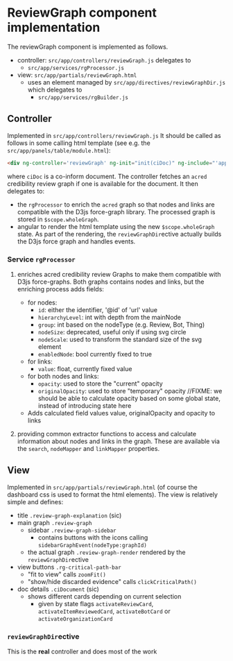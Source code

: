 # ReviewGraph component implementation

The reviewGraph component is implemented as follows.
* controller: `src/app/controllers/reviewGraph.js` delegates to
  * `src/app/services/rgProcessor.js`
* view: `src/app/partials/reviewGraph.html`
  * uses an element managed by `src/app/directives/reviewGraphDir.js` which delegates to
    * `src/app/services/rgBuilder.js`

## Controller
Implemented in `src/app/controllers/reviewGraph.js` 
It should be called as follows in some calling html template (see e.g. the `src/app/panels/table/module.html`):

``` html
<div ng-controller='reviewGraph' ng-init="init(ciDoc)" ng-include="'app/partials/reviewGraph.html'"></div>
```
where `ciDoc` is a co-inform document. The controller fetches an `acred` credibility review graph if one is available for the document. It then delegates to:

* the `rgProcessor` to enrich the `acred` graph so that nodes and
  links are compatible with the D3js force-graph library. The
  processed graph is stored in `$scope.wholeGraph`.
* angular to render the html template using the new
  `$scope.wholeGraph` state. As part of the rendering, the `reviewGraphDir`ective actually builds the
  D3js force graph and handles events.

### Service `rgProcessor`
1. enriches acred credibility review Graphs to make them compatible with D3js force-graphs. Both graphs contains nodes and links, but the enriching process adds fields:
   * for nodes:
     * `id`: either the identifier, '@id' of 'url' value
     * `hierarchyLevel`: int with depth from the mainNode 
     * `group`: int based on the nodeType (e.g. Review, Bot, Thing)
     * `nodeSize`: deprecated, useful only if using svg circle
     * `nodeScale`: used to transform the standard size of the svg element
     * `enabledNode`: bool currently fixed to true
   * for links:
     * `value`: float, currently fixed value
   * for both nodes and links:
     * `opacity`: used to store the "current" opacity
     * `originalOpacity`: used to store "temporary" opacity //FIXME: we should be able to calculate opacity based on some global state, instead of introducing state here
   * Adds calculated field values value, originalOpacity and opacity to links

 2. providing common extractor functions to access and calculate
   information about nodes and links in the graph. These are available
   via the `search`, `nodeMapper` and `linkMapper` properties.


## View
Implemented in `src/app/partials/reviewGraph.html` (of course the dashboard css is used to format the html elements).
The view is relatively simple and defines:
* title `.review-graph-explanation` (sic)
* main graph `.review-graph`
  * sidebar `.review-graph-sidebar`
    * contains buttons with the icons calling `sidebarGraphEvent(nodeType:graphId)`
  * the actual graph `.review-graph-render` rendered by the `reviewGraphDir`ective
* view buttons `.rg-critical-path-bar`
  * "fit to view" calls `zoomFit()`
  * "show/hide discarded evidence" calls `clickCriticalPath()`
* doc details `.ciDocument` (sic)
  * shows different cards depending on current selection
    * given by state flags `activateReviewCard`, `activateItemReviewedCard`, `activateBotCard` or `activateOrganizationCard`
    
### `reviewGraphDir`ective 
This is the **real** controller and does most of the work
